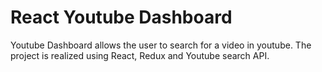 # React Youtube Dashboard
Youtube Dashboard allows the user to search for a video in youtube.
The project is realized using React, Redux and Youtube search API.


